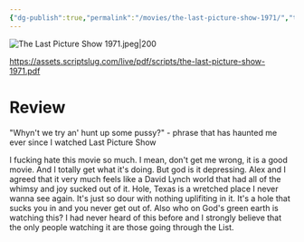 ```yaml
---
{"dg-publish":true,"permalink":"/movies/the-last-picture-show-1971/","tags":["movies"],"created":"2023-12-01","updated":"2025-03-13"}
---
```



![The Last Picture Show 1971.jpeg|200](/img/user/Attachments/The%20Last%20Picture%20Show%201971.jpeg)

https://assets.scriptslug.com/live/pdf/scripts/the-last-picture-show-1971.pdf

# Review

"Whyn't we try an' hunt up some pussy?" - phrase that has haunted me ever since I watched Last Picture Show

I fucking hate this movie so much. I mean, don't get me wrong, it is a good movie. And I totally get what it's doing. But god is it depressing. Alex and I agreed that it very much feels like a David Lynch world that had all of the whimsy and joy sucked out of it. Hole, Texas is a wretched place I never wanna see again. It's just so dour with nothing uplifiting in it. It's a hole that sucks you in and you never get out of. Also who on God's green earth is watching this? I had never heard of this before and I strongly believe that the only people watching it are those going through the List.
